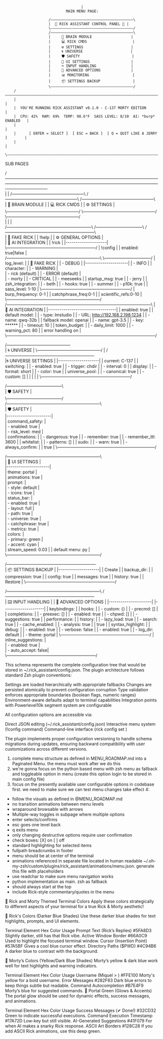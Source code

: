                         
                                       |
                                MAIN MENU PAGE:

                        /――――――――――――――――――――――――――――――――――――――\
                        |  🧪 RICK ASSISTANT CONTROL PANEL 🧪 |
                        \――――――――――――――――――――――――――――――――――――――/
                        /――――――――――――――――――――――――――――――――――――――\
                        |     🧠 BRAIN MODULE                  |
                        |     💻 RICK CMDS                     |
                        |     ⚙️ SETTINGS                      | 
                        |     🌀 UNIVERSE                      |
                        |     🛡️ SAFETY                        |
                        |     🎨 UI SETTINGS                   |
                        |     ⌨️ INPUT HANDLING                |
                        |     🔧 ADVANCED OPTIONS              |
                        |     📊 MONITORING                    |
                        |     📦 SETTINGS BACKUP               |
                        \――――――――――――――――――――――――――――――――――――――/
        /――――――――――――――――――――――――――――――――――――――――――――――――――――――――――――――――――――――――――\
        |                                                                           |
        |  YOU'RE RUNNING RICK ASSISTANT v0.1.0 - C-137 MORTY EDITION               |
        |  CPU: 42%  RAM: 69%  TEMP: 98.6°F  SASS LEVEL: 8/10  AI: *burp* ENABLED   |
        |                                                                           |
        |      [ ENTER = SELECT ]  [ ESC = BACK ]  [ Q = QUIT LIKE A JERRY ]        |
        |                                                                           |
        \―――――――――――――――――――――――――――――――――――――――――――――――――――――――――――――――――――――――――――/ 


SUB PAGES

/――――――――――――――――――――――――――――――――――――――――――――――――――――――――――――――――――――――――――――――――――\
|                                                                                   |
/―――――――――――――――――\        /―――――――――――――――――\       /―――――――――――――――――\  
| 🧠 BRAIN MODULE |         | 💻 RICK CMDS  |      | ⚙️  SETTINGS    | 
\―――――――――――――――――/        \―――――――――――――――――/       \―――――――――――――――――/  
        |                            |                        |           
  /――――――――――――――――――――\       /―――――――――――\    /―――――――――――――――――――――\                      
  | 🧠 FAKE RICK       |      | !help     |   | ⚙️ GENERAL OPTIONS  |                      
  | 🤖 AI INTEGRATION  |      | !rick     |   |---------------------|                       
  \―――――――――――――――――――――/     | !config   |    | enabled: true|false |                      
 /――――――――――――――――――――――\     \―――――――――――/    | log_level:          |
 | 🧠 FAKE RICK         |                      |  - DEBUG            |
 |----------------------|                      |  - INFO             |
 | character:           |                      |  - WARNING          |     
 |  - rick (default)    |                      |  - ERROR (default)  |  
 |  - morty             |                      |  - CRITICAL         |
 |  - meeseeks          |                      | startup_msg: true   |
 |  - jerry             |                      | zsh_integration:    |
 |  - beth              |                      |  - hooks: true      |
 |  - summer            |                      |  - p10k: true       |
 | sass_level: 1-10     |                      \―――――――――――――――――――――/
 | burp_frequency: 0-1  |
 | catchphrase_freq:0-1 |
 | scientific_refs:0-10 |
 \――――――――――――――――――――――/                               
/――――――――――――――――――――――――――――――――――\ 
| 🤖 AI INTEGRATION                | 
|-----------------------------------|
| enabled: true                     |
| default model:                    |
|  - type: lmstudio                 |
|  - URL: http://192.168.2.198:1234 |
|  - name: qwq-32b                  |
| fallback model: openai            |
|  - name: gpt-3.5                  |
|  - key: ******                    |
|  - timeout: 10                    |
| token_budget:                     |
|  - daily_limit: 1000              |
|  - warning_pct: 80                |
| error handling on                 |
\―――――――――――――――――――――――――――――――――――/

/―――――――――――――――\
| 🌀 UNIVERSE   |
\―――――――――――――――/
        |
 /―――――――――――――――――――――\
|🌀 UNIVERSE SETTINGS |
 |---------------------|
 | current: C-137      |
 | switching:          |
 |  - enabled: true    |
 |  - trigger: chdir   |
 |  - interval: 0      |
 | display:            |
 |  - format: short    |
 |  - color: true      |
 | universe_pool:      |
 |  - canonical: true  |
 |  - custom: []       |
 |                     |
 |                     |
 \―――――――――――――――――――――/                                                                        
                                                       
/―――――――――――――\         
| 🛡️ SAFETY   |          
\―――――――――――――/         
/――――――――――――――――――――――\                                            
| 🛡️ SAFETY            |                                              
|-----------------------|                                             
| command_safety:       |                                             
|  - enabled: true      |                                             
|  - risk_level: med    |                                             
| confirmations:        |
|  - dangerous: true    |
|  - remember: true     |
|  - remember_ttl: 3600 |
| whitelist:            |
|  - patterns: []       |
| sudo:                 |
|  - warn: true         |
|  - always_confirm:    |
|    true               |
\―――――――――――――――――――――――/                                                          
                                                             
 /――――――――――――――――――――――\                    
| 🎨 UI SETTINGS       |                    
|----------------------|                    
| theme: portal        |                    
| animations: true     |                    
| prompt:              |                    
|  - style: default    |                    
|  - icons: true       |                    
| status_bar:          |                    
|  - enabled: true     |                    
|  - layout: full      |                    
|  - path: true        |                    
|  - universe: true    |                    
|  - catchphrase: true |                    
|  - metrics: true     |                    
| colors:              |                    
|  - primary: green    |                    
|  - accent: cyan      |                    
| stream_speed: 0.03   |
| default menu: py     |                    
\――――――――――――――――――――――/                                                    
                                                    


/―――――――――――――――――――――\
| 📦 SETTINGS BACKUP |
|---------------------|
| Create              |
|  backup_dir:        |
|  compression: true  |
|  config: true       |
|  messages: true     |
|  history: true      |
| Restore             |
\―――――――――――――――――――――/
                     
/――――――――――――――――――――――\                     /―――――――――――――――――――――\
| ⌨️ INPUT HANDLING    |                    | 🔧 ADVANCED OPTIONS |
|----------------------|                     |---------------------|
| keybindings:         |                     | hooks:              |
|  - custom: {}        |                     |  - precmd: []       |
| completions:         |                     |  - preexec: []      |
|  - enabled: true     |                     |  - chpwd: []        |
|  - suggestions: true |                     | performance:        |
| history:             |                     |  - lazy_load: true  |
|  - search: true      |                     |  - cache_enabled:   |
|  - analysis: true    |                     |    true             |
| syntax_highlight:    |                     | debug:              |
|  - enabled: true     |                     |  - verbose: false   |
|  - enabled: true     |                     |  - log_dir: default |
|  - theme: portal     |                     \―――――――――――――――――――――/
| inline_suggestions:  |                     
|  - enabled: true     |                     
|  - auto_accept: false|                     
\―――――――――――――――――――――/                      


This schema represents the complete configuration tree that would be stored in ~/.rick_assistant/config.json. The plugin architecture follows standard Zsh plugin conventions:

Settings are loaded hierarchically with appropriate fallbacks
Changes are persisted atomically to prevent configuration corruption
Type validation enforces appropriate boundaries (boolean flags, numeric ranges)
Environment-aware defaults adapt to terminal capabilities
Integration points with Powerlevel10k segment system are configurable

All configuration options are accessible via:

Direct JSON editing (~/.rick_assistant/config.json)
Interactive menu system (!config command)
Command-line interface (rick config set <path> <value>)

The plugin implements proper configuration versioning to handle schema migrations during updates, ensuring backward compatibility with user customizations across different versions.

1.  complete menu structure as defined in MENU_ROADMAP.md into a Paginated Menu. the menu must work after we do this
2. we're gonna focus on the python based menu with zsh menu as fallback and toggleable option in menu (create this option login to be stored in main config file)
3. focus on the presently available user configurable options in codebase first. we need to make sure we can test menu changes take effect
4:
- follow the visuals as defined in @MENU_ROADMAP.md 
- no transition animations between menu levels
- wraparound browsable with arrows
- Multiple-way toggles in subpage where multiple options
- enter selects/confirms
- esc goes one level back
- q exits menu
- only changing destructive options require user confirmation
- check boxes: [X] on [ ] off
- standard highlighting for selected items
- fullpath breadcrumbs in footer
- menu should be at center of the terminal
- animations referenced in separate file located in human readable ~/.oh-my-zsh/custom/plugins/rick_assistant/animations/menu.json. generate this file with placeholders
- use readchar to make sure menu navigation works
- python implementation as main. zsh as fallback
- should always start at the top
- include Rick-style commentary/quotes in the menu

🎨 Rick and Morty Themed Terminal Colors
Apply these colors strategically to different aspects of your terminal for a true Rick & Morty aesthetic!

🧪 Rick's Colors (Darker Blue Shades)
Use these darker blue shades for text highlights, prompts, and UI elements.

Terminal Element	Hex Color	Usage
Prompt Text (Rick’s Replies)	#5FA8D3	Slightly darker, still has that Rick vibe.
Active Window Border	#66A0C9	Used to highlight the focused terminal window.
Cursor (Insertion Point)	#57A5BF	Gives a cool blue cursor effect.
Directory Paths ($PWD)	#4C94B6	A darker blue to contrast with the background.

👹 Morty’s Colors (Yellow/Dark Blue Shades)
Morty’s yellow & dark blue work well for text highlights and warning indicators.

Terminal Element	Hex Color	Usage
Username (Miquel > )	#FFE100	Morty's yellow for a bold username.
Error Messages	#282F63	Dark blue errors to keep things subtle but readable.
Command Autocompletion	#B7E4F9	Morty’s blue for suggested commands.
💚 Portal Green (Glows & Accents)
The portal glow should be used for dynamic effects, success messages, and animations.

Terminal Element	Hex Color	Usage
Success Messages (✔ Done!)	#32CD32	Green to indicate successful executions.
Command Execution Timestamp	#17A72D	Low-key but still visible.
AI-Generated Suggestions	#41F079	For when AI makes a snarky Rick response.
ASCII Art Borders	#128C28	If you add ASCII Rick animations, use this deep green.
